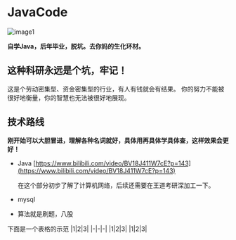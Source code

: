 # JavaCode
![image1](https://gimg2.baidu.com/image_search/src=http%3A%2F%2Fwww.chinapoesy.com%2FUploadFiles%2FPoesy%2F20191018_4b51fb80-b920-47fd-bb3e-6d98937c115a.jpg&refer=http%3A%2F%2Fwww.chinapoesy.com&app=2002&size=f9999,10000&q=a80&n=0&g=0n&fmt=jpeg?sec=1641295223&t=92eccb66e10beb15d3cb2ee402540c91)

**自学Java，后年毕业，脱坑。去你妈的生化环材。**
## 这种科研永远是个坑，牢记！
这是个劳动密集型、资金密集型的行业，有人有钱就会有结果。
你的努力不能被很好地衡量，你的智慧也无法被很好地展现。
## 技术路线
**刚开始可以大胆冒进，理解各种名词就好，具体用再具体学具体查，这样效果会更好！**
- Java  [https://www.bilibili.com/video/BV18J411W7cE?p=143](https://www.bilibili.com/video/BV18J411W7cE?p=143)
  
  在这个部分初步了解了计算机网络，后续还需要在王道考研深加工一下。   
- mysql
- 算法就是刷题，八股

下面是一个表格的示范
|1|2|3|
|-|-|-|
|1|2|3|
|1|2|3|


